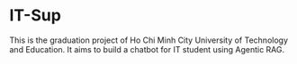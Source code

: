 # IT-Sup
This is the graduation project of Ho Chi Minh City University of Technology and Education. It aims to build a chatbot for IT student using Agentic RAG.
